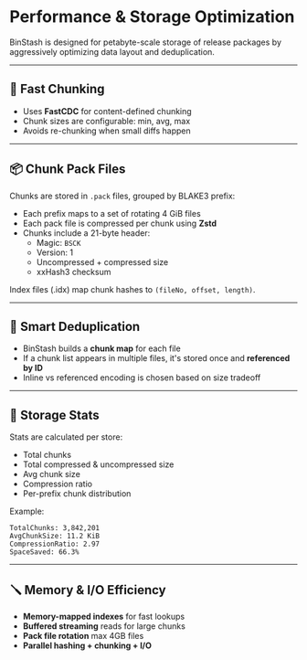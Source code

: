 # Performance & Storage Optimization

BinStash is designed for petabyte-scale storage of release packages by aggressively optimizing data layout and deduplication.

---

## 🚀 Fast Chunking

- Uses **FastCDC** for content-defined chunking
- Chunk sizes are configurable: min, avg, max
- Avoids re-chunking when small diffs happen

---

## 📦 Chunk Pack Files

Chunks are stored in `.pack` files, grouped by BLAKE3 prefix:
- Each prefix maps to a set of rotating 4 GiB files
- Each pack file is compressed per chunk using **Zstd**
- Chunks include a 21-byte header:
    - Magic: `BSCK`
    - Version: 1
    - Uncompressed + compressed size
    - xxHash3 checksum

Index files (.idx) map chunk hashes to `(fileNo, offset, length)`.

---

## 🧠 Smart Deduplication

- BinStash builds a **chunk map** for each file
- If a chunk list appears in multiple files, it's stored once and **referenced by ID**
- Inline vs referenced encoding is chosen based on size tradeoff

---

## 🧮 Storage Stats

Stats are calculated per store:

- Total chunks
- Total compressed & uncompressed size
- Avg chunk size
- Compression ratio
- Per-prefix chunk distribution

Example:

```
TotalChunks: 3,842,201
AvgChunkSize: 11.2 KiB
CompressionRatio: 2.97
SpaceSaved: 66.3%
```

---

## 🪛 Memory & I/O Efficiency

- **Memory-mapped indexes** for fast lookups
- **Buffered streaming** reads for large chunks
- **Pack file rotation** max 4GB files
- **Parallel hashing + chunking + I/O**


